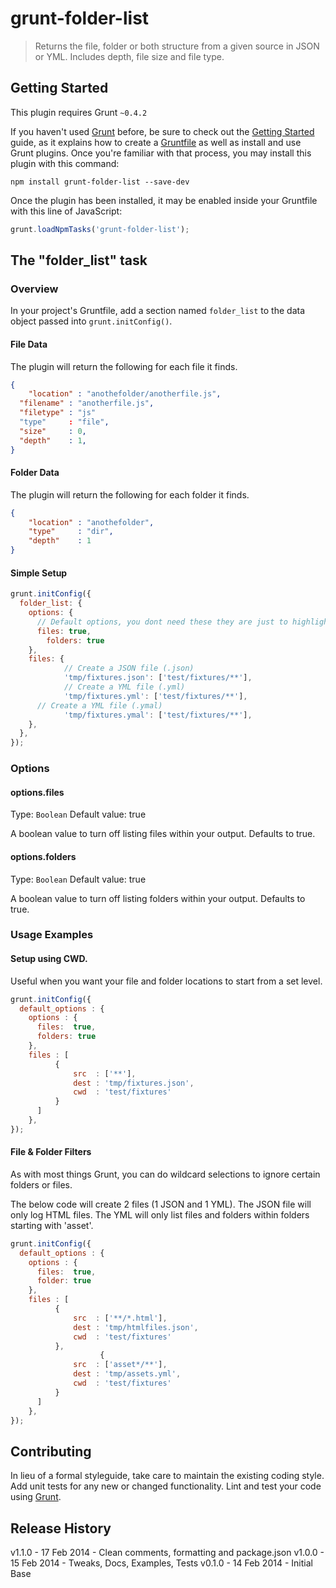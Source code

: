 # grunt-folder-list

> Returns the file, folder or both structure from a given source in JSON or YML.  Includes depth, file size and file type.

## Getting Started
This plugin requires Grunt `~0.4.2`

If you haven't used [Grunt](http://gruntjs.com/) before, be sure to check out the [Getting Started](http://gruntjs.com/getting-started) guide, as it explains how to create a [Gruntfile](http://gruntjs.com/sample-gruntfile) as well as install and use Grunt plugins. Once you're familiar with that process, you may install this plugin with this command:

```shell
npm install grunt-folder-list --save-dev
```

Once the plugin has been installed, it may be enabled inside your Gruntfile with this line of JavaScript:

```js
grunt.loadNpmTasks('grunt-folder-list');
```

## The "folder_list" task

### Overview
In your project's Gruntfile, add a section named `folder_list` to the data object passed into `grunt.initConfig()`.

#### File Data
The plugin will return the following for each file it finds.
```json
{
	"location" : "anothefolder/anotherfile.js",
  "filename" : "anotherfile.js",
  "filetype" : "js"
  "type"     : "file",
  "size"     : 0,
  "depth"    : 1,
}
```
#### Folder Data
The plugin will return the following for each folder it finds.
```json
{
	"location" : "anothefolder",
	"type"     : "dir",
 	"depth"    : 1
}
```

#### Simple Setup

```js
grunt.initConfig({
  folder_list: {
    options: {
      // Default options, you dont need these they are just to highlight the options available.
      files: true,
	    folders: true
    },
    files: {
			// Create a JSON file (.json)
			'tmp/fixtures.json': ['test/fixtures/**'],
			// Create a YML file (.yml)
			'tmp/fixtures.yml': ['test/fixtures/**'],
      // Create a YML file (.ymal)
			'tmp/fixtures.ymal': ['test/fixtures/**'],
    },
  },
});
```

### Options

#### options.files
Type: `Boolean`
Default value: true

A boolean value to turn off listing files within your output.  Defaults to true.

#### options.folders
Type: `Boolean`
Default value: true

A boolean value to turn off listing folders within your output.  Defaults to true.

### Usage Examples

#### Setup using CWD.

Useful when you want your file and folder locations to start from a set level.

```js
grunt.initConfig({
  default_options : {
    options : {
      files:  true,
      folders: true
    },
    files : [
          {
              src  : ['**'],
              dest : 'tmp/fixtures.json',
              cwd  : 'test/fixtures'
          }
      ]
    },
});
```

#### File & Folder Filters

As with most things Grunt, you can do wildcard selections to ignore certain folders or files.  

The below code will create 2 files (1 JSON and 1 YML).  The JSON file will only log HTML files.  The YML will only list files and folders within folders starting with 'asset'.

```js
grunt.initConfig({
  default_options : {
    options : {
      files:  true,
      folder: true
    },
    files : [
          {
              src  : ['**/*.html'],
              dest : 'tmp/htmlfiles.json',
              cwd  : 'test/fixtures'
          },
					{
              src  : ['asset*/**'],
              dest : 'tmp/assets.yml',
              cwd  : 'test/fixtures'
          }
      ]
    },
});
```

## Contributing
In lieu of a formal styleguide, take care to maintain the existing coding style. Add unit tests for any new or changed functionality. Lint and test your code using [Grunt](http://gruntjs.com/).

## Release History
v1.1.0 - 17 Feb 2014 - Clean comments, formatting and package.json
v1.0.0 - 15 Feb 2014 - Tweaks, Docs, Examples, Tests
v0.1.0 - 14 Feb 2014 - Initial Base
